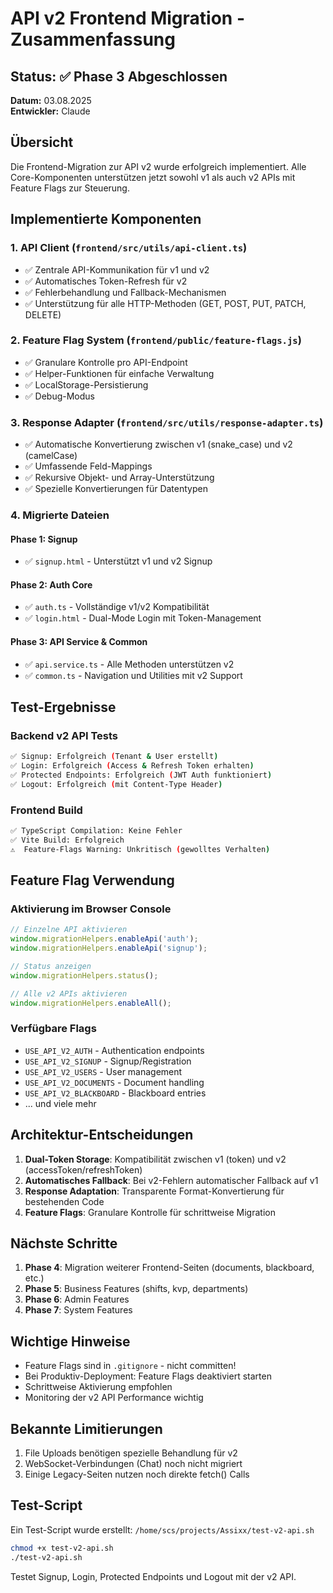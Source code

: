 # API v2 Frontend Migration - Zusammenfassung

## Status: ✅ Phase 3 Abgeschlossen

**Datum:** 03.08.2025  
**Entwickler:** Claude

## Übersicht

Die Frontend-Migration zur API v2 wurde erfolgreich implementiert. Alle Core-Komponenten unterstützen jetzt sowohl v1 als auch v2 APIs mit Feature Flags zur Steuerung.

## Implementierte Komponenten

### 1. API Client (`frontend/src/utils/api-client.ts`)

- ✅ Zentrale API-Kommunikation für v1 und v2
- ✅ Automatisches Token-Refresh für v2
- ✅ Fehlerbehandlung und Fallback-Mechanismen
- ✅ Unterstützung für alle HTTP-Methoden (GET, POST, PUT, PATCH, DELETE)

### 2. Feature Flag System (`frontend/public/feature-flags.js`)

- ✅ Granulare Kontrolle pro API-Endpoint
- ✅ Helper-Funktionen für einfache Verwaltung
- ✅ LocalStorage-Persistierung
- ✅ Debug-Modus

### 3. Response Adapter (`frontend/src/utils/response-adapter.ts`)

- ✅ Automatische Konvertierung zwischen v1 (snake_case) und v2 (camelCase)
- ✅ Umfassende Feld-Mappings
- ✅ Rekursive Objekt- und Array-Unterstützung
- ✅ Spezielle Konvertierungen für Datentypen

### 4. Migrierte Dateien

#### Phase 1: Signup

- ✅ `signup.html` - Unterstützt v1 und v2 Signup

#### Phase 2: Auth Core

- ✅ `auth.ts` - Vollständige v1/v2 Kompatibilität
- ✅ `login.html` - Dual-Mode Login mit Token-Management

#### Phase 3: API Service & Common

- ✅ `api.service.ts` - Alle Methoden unterstützen v2
- ✅ `common.ts` - Navigation und Utilities mit v2 Support

## Test-Ergebnisse

### Backend v2 API Tests

```bash
✅ Signup: Erfolgreich (Tenant & User erstellt)
✅ Login: Erfolgreich (Access & Refresh Token erhalten)
✅ Protected Endpoints: Erfolgreich (JWT Auth funktioniert)
✅ Logout: Erfolgreich (mit Content-Type Header)
```

### Frontend Build

```bash
✅ TypeScript Compilation: Keine Fehler
✅ Vite Build: Erfolgreich
⚠️  Feature-Flags Warning: Unkritisch (gewolltes Verhalten)
```

## Feature Flag Verwendung

### Aktivierung im Browser Console

```javascript
// Einzelne API aktivieren
window.migrationHelpers.enableApi('auth');
window.migrationHelpers.enableApi('signup');

// Status anzeigen
window.migrationHelpers.status();

// Alle v2 APIs aktivieren
window.migrationHelpers.enableAll();
```

### Verfügbare Flags

- `USE_API_V2_AUTH` - Authentication endpoints
- `USE_API_V2_SIGNUP` - Signup/Registration
- `USE_API_V2_USERS` - User management
- `USE_API_V2_DOCUMENTS` - Document handling
- `USE_API_V2_BLACKBOARD` - Blackboard entries
- ... und viele mehr

## Architektur-Entscheidungen

1. **Dual-Token Storage**: Kompatibilität zwischen v1 (token) und v2 (accessToken/refreshToken)
2. **Automatisches Fallback**: Bei v2-Fehlern automatischer Fallback auf v1
3. **Response Adaptation**: Transparente Format-Konvertierung für bestehenden Code
4. **Feature Flags**: Granulare Kontrolle für schrittweise Migration

## Nächste Schritte

1. **Phase 4**: Migration weiterer Frontend-Seiten (documents, blackboard, etc.)
2. **Phase 5**: Business Features (shifts, kvp, departments)
3. **Phase 6**: Admin Features
4. **Phase 7**: System Features

## Wichtige Hinweise

- Feature Flags sind in `.gitignore` - nicht committen!
- Bei Produktiv-Deployment: Feature Flags deaktiviert starten
- Schrittweise Aktivierung empfohlen
- Monitoring der v2 API Performance wichtig

## Bekannte Limitierungen

1. File Uploads benötigen spezielle Behandlung für v2
2. WebSocket-Verbindungen (Chat) noch nicht migriert
3. Einige Legacy-Seiten nutzen noch direkte fetch() Calls

## Test-Script

Ein Test-Script wurde erstellt: `/home/scs/projects/Assixx/test-v2-api.sh`

```bash
chmod +x test-v2-api.sh
./test-v2-api.sh
```

Testet Signup, Login, Protected Endpoints und Logout mit der v2 API.

